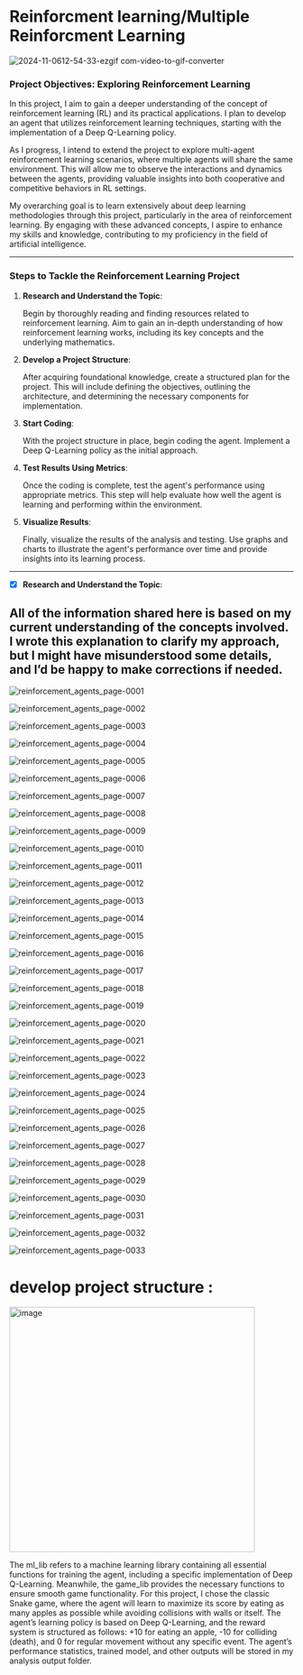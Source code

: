 # Reinforcment learning/Multiple Reinforcment Learning
![2024-11-0612-54-33-ezgif com-video-to-gif-converter](https://github.com/user-attachments/assets/b05b11b3-69d0-4db1-88d9-f55ba0f2e24a)

### Project Objectives: Exploring Reinforcement Learning

In this project, I aim to gain a deeper understanding of the concept of reinforcement learning (RL) and its practical applications. I plan to develop an agent that utilizes reinforcement learning techniques, starting with the implementation of a Deep Q-Learning policy.

As I progress, I intend to extend the project to explore multi-agent reinforcement learning scenarios, where multiple agents will share the same environment. This will allow me to observe the interactions and dynamics between the agents, providing valuable insights into both cooperative and competitive behaviors in RL settings.

My overarching goal is to learn extensively about deep learning methodologies through this project, particularly in the area of reinforcement learning. By engaging with these advanced concepts, I aspire to enhance my skills and knowledge, contributing to my proficiency in the field of artificial intelligence.

---

### Steps to Tackle the Reinforcement Learning Project

1. **Research and Understand the Topic**:
    
    Begin by thoroughly reading and finding resources related to reinforcement learning. Aim to gain an in-depth understanding of how reinforcement learning works, including its key concepts and the underlying mathematics.
    
2. **Develop a Project Structure**:
    
    After acquiring foundational knowledge, create a structured plan for the project. This will include defining the objectives, outlining the architecture, and determining the necessary components for implementation.
    
3. **Start Coding**:
    
    With the project structure in place, begin coding the agent. Implement a Deep Q-Learning policy as the initial approach.
    
4. **Test Results Using Metrics**:
    
    Once the coding is complete, test the agent's performance using appropriate metrics. This step will help evaluate how well the agent is learning and performing within the environment.
    
5. **Visualize Results**:
    
    Finally, visualize the results of the analysis and testing. Use graphs and charts to illustrate the agent's performance over time and provide insights into its learning process.

---

- [x]  **Research and Understand the Topic**:

## All of the information shared here is based on my current understanding of the concepts involved. I wrote this explanation to clarify my approach, but I might have misunderstood some details, and I’d be happy to make corrections if needed.

![reinforcement_agents_page-0001](https://github.com/user-attachments/assets/45afc4d4-fbdc-4357-ae10-cd0994427265)

![reinforcement_agents_page-0002](https://github.com/user-attachments/assets/9430c5de-d1c0-4fe1-b081-464d3e4477e4)

![reinforcement_agents_page-0003](https://github.com/user-attachments/assets/f29b7d03-e254-48ea-83b4-fde1f041b7d2)

![reinforcement_agents_page-0004](https://github.com/user-attachments/assets/6eefbe83-39ad-4bc3-b5fe-a74ddaa1a39e)

![reinforcement_agents_page-0005](https://github.com/user-attachments/assets/d11b0f51-28db-4d8a-b714-2e4d7a1a28ca)

![reinforcement_agents_page-0006](https://github.com/user-attachments/assets/3dec1e6f-e730-4a4e-9ad6-7c4e42a52568)

![reinforcement_agents_page-0007](https://github.com/user-attachments/assets/b0bc9337-46d0-42cb-8acd-5ed1336a62e5)

![reinforcement_agents_page-0008](https://github.com/user-attachments/assets/d1c9ccca-863d-45de-97e9-26162830135f)


![reinforcement_agents_page-0009](https://github.com/user-attachments/assets/b210ab7b-3c9c-4f6d-acae-f1c7245b69e1)


![reinforcement_agents_page-0010](https://github.com/user-attachments/assets/d095c380-866b-4c9a-b509-6af554ad9b6a)

![reinforcement_agents_page-0011](https://github.com/user-attachments/assets/5d03efcc-070f-47b8-a721-80e102434a62)


![reinforcement_agents_page-0012](https://github.com/user-attachments/assets/5734c95a-fd33-420b-a5cc-4c2ddf4f68cf)

![reinforcement_agents_page-0013](https://github.com/user-attachments/assets/7a41c705-009f-4a1f-affc-27254332cea1)

![reinforcement_agents_page-0014](https://github.com/user-attachments/assets/f8259e40-5101-4e55-ad99-8a55f76db4d2)

![reinforcement_agents_page-0015](https://github.com/user-attachments/assets/094ab49e-7bf6-4cd1-ae94-c51d6c565830)

![reinforcement_agents_page-0016](https://github.com/user-attachments/assets/e9e02b5c-a0dd-451d-a1ad-ddc1e3c43161)

![reinforcement_agents_page-0017](https://github.com/user-attachments/assets/66764018-03c6-4c95-b005-22e4bfffdfb3)

![reinforcement_agents_page-0018](https://github.com/user-attachments/assets/cb5712fa-0b5e-4c3a-9e90-e8321cad6d2d)

![reinforcement_agents_page-0019](https://github.com/user-attachments/assets/f2be5070-9e2d-404d-8f58-aa174b513538)

![reinforcement_agents_page-0020](https://github.com/user-attachments/assets/69ddc625-5cf1-49b1-b3c3-3aa09b390aac)


![reinforcement_agents_page-0021](https://github.com/user-attachments/assets/18314293-752a-4aee-a543-7c9193065c17)

![reinforcement_agents_page-0022](https://github.com/user-attachments/assets/4b27c444-6140-470a-8467-5021b8d0a7d4)

![reinforcement_agents_page-0023](https://github.com/user-attachments/assets/81699660-2d30-48d4-b391-25f2434ed291)

![reinforcement_agents_page-0024](https://github.com/user-attachments/assets/da738e73-e740-43ed-9543-162c525cd79f)

![reinforcement_agents_page-0025](https://github.com/user-attachments/assets/660ffd5b-ece1-491c-92bc-a87ffe8e5a70)

![reinforcement_agents_page-0026](https://github.com/user-attachments/assets/df1f47b7-7bae-4d0b-8f96-54ba47358fdc)

![reinforcement_agents_page-0027](https://github.com/user-attachments/assets/85c05239-a39c-48aa-97ef-82d39c5c54f6)

![reinforcement_agents_page-0028](https://github.com/user-attachments/assets/b3ba772a-2a7b-4915-a56a-98674ed23a44)

![reinforcement_agents_page-0029](https://github.com/user-attachments/assets/3670a046-97b3-453e-81c3-4c6dc406a05b)

![reinforcement_agents_page-0030](https://github.com/user-attachments/assets/71c7bd01-43d1-439c-be47-1c145b374b6e)

![reinforcement_agents_page-0031](https://github.com/user-attachments/assets/26683f7a-2757-4cd0-a225-9cf2009f3458)

![reinforcement_agents_page-0032](https://github.com/user-attachments/assets/41e8c19a-8940-4e43-94e6-7f148d7932d6)

![reinforcement_agents_page-0033](https://github.com/user-attachments/assets/f1dcff0f-1c8b-48a4-b349-44a9e8a8b58d)

# develop project structure   : 
<img width="435" alt="image" src="https://github.com/user-attachments/assets/6a20e7b1-dbe1-4497-8a2b-c7ae4d91e534">

The ml_lib refers to a machine learning library containing all essential functions for training the agent, including a specific implementation of Deep Q-Learning. Meanwhile, the game_lib provides the necessary functions to ensure smooth game functionality. For this project, I chose the classic Snake game, where the agent will learn to maximize its score by eating as many apples as possible while avoiding collisions with walls or itself. The agent’s learning policy is based on Deep Q-Learning, and the reward system is structured as follows: +10 for eating an apple, -10 for colliding (death), and 0 for regular movement without any specific event. The agent’s performance statistics, trained model, and other outputs will be stored in my analysis output folder.
